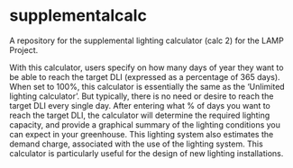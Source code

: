 # supplementalcalc
A repository for the supplemental lighting calculator (calc 2) for the LAMP Project.

With this calculator, users specify on how many days of year they want to be able to reach the target DLI (expressed as a percentage of 365 days). When set to 100%, this calculator is essentially the same as the ‘Unlimited lighting calculator’. But typically, there is no need or desire to reach the target DLI every single day. After entering what % of days you want to reach the target DLI, the calculator will determine the required lighting capacity, and provide a graphical summary of the lighting conditions you can expect in your greenhouse. This lighting system also estimates the demand charge, associated with the use of the lighting system. This calculator is particularly useful for the design of new lighting installations.
